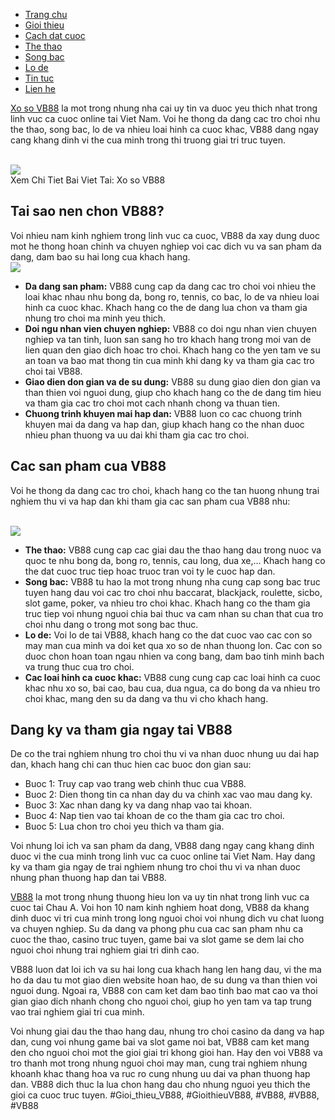<nav class="menu">
<ul>
<li><a href="#">Trang chu</a></li>
<li><a href="#">Gioi thieu</a></li>
<li><a href="#">Cach dat cuoc</a></li>
<li><a href="#">The thao</a></li>
<li><a href="#">Song bac</a></li>
<li><a href="#">Lo de</a></li>
<li><a href="#">Tin tuc</a></li>
<li><a href="#">Lien he</a></li>
</ul>
</nav><div class="content">
<p><a href="https://vb88.onl/xo-so/">Xo so VB88</a> la mot trong nhung nha cai uy tin va duoc yeu thich nhat trong linh vuc ca cuoc online tai Viet Nam. Voi he thong da dang cac tro choi nhu the thao, song bac, lo de va nhieu loai hinh ca cuoc khac, VB88 dang ngay cang khang dinh vi the cua minh trong thi truong giai tri truc tuyen.</p><br><img src="https://vb88.onl/wp-content/uploads/2025/02/mga-1.webp"></br>
Xem Chi Tiet Bai Viet Tai: Xo so VB88
<h2>Tai sao nen chon VB88?</h2>
<p>Voi nhieu nam kinh nghiem trong linh vuc ca cuoc, VB88 da xay dung duoc mot he thong hoan chinh va chuyen nghiep voi cac dich vu va san pham da dang, dam bao su hai long cua khach hang.<br><img src="https://vb88.onl/wp-content/uploads/2025/02/logo.webp"></br>
<ul>
<li><strong>Da dang san pham:</strong> VB88 cung cap da dang cac tro choi voi nhieu the loai khac nhau nhu bong da, bong ro, tennis, co bac, lo de va nhieu loai hinh ca cuoc khac. Khach hang co the de dang lua chon va tham gia nhung tro choi ma minh yeu thich.</li>
<li><strong>Doi ngu nhan vien chuyen nghiep:</strong> VB88 co doi ngu nhan vien chuyen nghiep va tan tinh, luon san sang ho tro khach hang trong moi van de lien quan den giao dich hoac tro choi. Khach hang co the yen tam ve su an toan va bao mat thong tin cua minh khi dang ky va tham gia cac tro choi tai VB88.</li>
<li><strong>Giao dien don gian va de su dung:</strong> VB88 su dung giao dien don gian va than thien voi nguoi dung, giup cho khach hang co the de dang tim hieu va tham gia cac tro choi mot cach nhanh chong va thuan tien.</li>
<li><strong>Chuong trinh khuyen mai hap dan:</strong> VB88 luon co cac chuong trinh khuyen mai da dang va hap dan, giup khach hang co the nhan duoc nhieu phan thuong va uu dai khi tham gia cac tro choi.</li>
</ul>
<h2>Cac san pham cua VB88</h2>
<p>Voi he thong da dang cac tro choi, khach hang co the tan huong nhung trai nghiem thu vi va hap dan khi tham gia cac san pham cua VB88 nhu:</p><br><img src="https://vb88.onl/wp-content/uploads/2025/02/logo.webp"></br>
<ul>
<li><strong>The thao:</strong> VB88 cung cap cac giai dau the thao hang dau trong nuoc va quoc te nhu bong da, bong ro, tennis, cau long, dua xe,... Khach hang co the dat cuoc truc tiep hoac truoc tran voi ty le cuoc hap dan.</li>
<li><strong>Song bac:</strong> VB88 tu hao la mot trong nhung nha cung cap song bac truc tuyen hang dau voi cac tro choi nhu baccarat, blackjack, roulette, sicbo, slot game, poker, va nhieu tro choi khac. Khach hang co the tham gia truc tiep voi nhung nguoi chia bai thuc va cam nhan su chan that cua tro choi nhu dang o trong mot song bac thuc.</li>
<li><strong>Lo de:</strong> Voi lo de tai VB88, khach hang co the dat cuoc vao cac con so may man cua minh va doi ket qua xo so de nhan thuong lon. Cac con so duoc chon hoan toan ngau nhien va cong bang, dam bao tinh minh bach va trung thuc cua tro choi.</li>
<li><strong>Cac loai hinh ca cuoc khac:</strong> VB88 cung cung cap cac loai hinh ca cuoc khac nhu xo so, bai cao, bau cua, dua ngua, ca do bong da va nhieu tro choi khac, mang den su da dang va thu vi cho khach hang.</li>
</ul>
<h2>Dang ky va tham gia ngay tai VB88</h2>
<p>De co the trai nghiem nhung tro choi thu vi va nhan duoc nhung uu dai hap dan, khach hang chi can thuc hien cac buoc don gian sau:
<ul>
<li>Buoc 1: Truy cap vao trang web chinh thuc cua VB88.</li>
<li>Buoc 2: Dien thong tin ca nhan day du va chinh xac vao mau dang ky.</li>
<li>Buoc 3: Xac nhan dang ky va dang nhap vao tai khoan.</li>
<li>Buoc 4: Nap tien vao tai khoan de co the tham gia cac tro choi.</li>
<li>Buoc 5: Lua chon tro choi yeu thich va tham gia.</li>
</ul>
<p>Voi nhung loi ich va san pham da dang, VB88 dang ngay cang khang dinh duoc vi the cua minh trong linh vuc ca cuoc online tai Viet Nam. Hay dang ky va tham gia ngay de trai nghiem nhung tro choi thu vi va nhan duoc nhung phan thuong hap dan tai VB88.</p>
</div><p><a href="https://vb88.onl/">VB88</a> la mot trong nhung thuong hieu lon va uy tin nhat trong linh vuc ca cuoc tai Chau A. Voi hon 10 nam kinh nghiem hoat dong, VB88 da khang dinh duoc vi tri cua minh trong long nguoi choi voi nhung dich vu chat luong va chuyen nghiep. Su da dang va phong phu cua cac san pham nhu ca cuoc the thao, casino truc tuyen, game bai va slot game se dem lai cho nguoi choi nhung trai nghiem giai tri dinh cao.

VB88 luon dat loi ich va su hai long cua khach hang len hang dau, vi the ma ho da dau tu mot giao dien website hoan hao, de su dung va than thien voi nguoi dung. Ngoai ra, VB88 con cam ket dam bao tinh bao mat cao va thoi gian giao dich nhanh chong cho nguoi choi, giup ho yen tam va tap trung vao trai nghiem giai tri cua minh.

Voi nhung giai dau the thao hang dau, nhung tro choi casino da dang va hap dan, cung voi nhung game bai va slot game noi bat, VB88 cam ket mang den cho nguoi choi mot the gioi giai tri khong gioi han. Hay den voi VB88 va tro thanh mot trong nhung nguoi choi may man, cung trai nghiem nhung khoanh khac thang hoa va ruc ro cung nhung uu dai va phan thuong hap dan. VB88 dich thuc la lua chon hang dau cho nhung nguoi yeu thich the gioi ca cuoc truc tuyen.
#Gioi_thieu_VB88, #GioithieuVB88, #VB88, #VB88, #VB88
